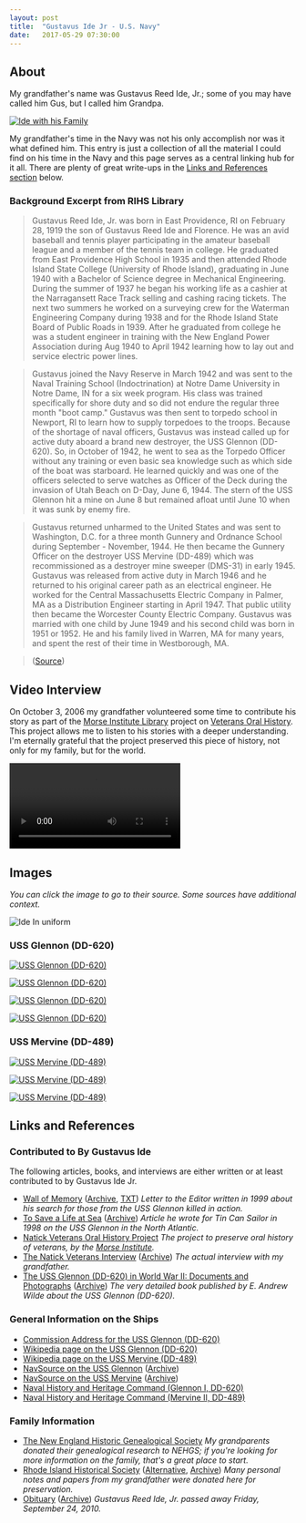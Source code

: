 ```yaml
---
layout: post
title:  "Gustavus Ide Jr - U.S. Navy"
date:   2017-05-29 07:30:00
---
```


## About

My grandfather's name was Gustavus Reed Ide, Jr.; some of you may have called him Gus, but I called him Grandpa.

[![Ide with his Family](https://assets.mide.io/blog/2017-05-29/ide-with-his-family.jpg)](https://assets.mide.io/blog/2017-05-29/ide-with-his-family.jpg)

My grandfather's time in the Navy was not his only accomplish nor was it what defined him. This entry is just a collection of all the material I could find on his time in the Navy and this page serves as a central linking hub for it all. There are plenty of great write-ups in the [Links and References section](#links-and-references) below.

### Background Excerpt from RIHS Library

> Gustavus Reed Ide, Jr. was born in East Providence, RI on February 28, 1919 the son of Gustavus Reed Ide and Florence. He was an avid baseball and tennis player participating in the amateur baseball league and a member of the tennis team in college. He graduated from East Providence High School in 1935 and then attended Rhode Island State College (University of Rhode Island), graduating in June 1940 with a Bachelor of Science degree in Mechanical Engineering. During the summer of 1937 he began his working life as a cashier at the Narragansett Race Track selling and cashing racing tickets. The next two summers he worked on a surveying crew for the Waterman Engineering Company during 1938 and for the Rhode Island State Board of Public Roads in 1939. After he graduated from college he was a student engineer in training with the New England Power Association during Aug 1940 to April 1942 learning how to lay out and service electric power lines.

> Gustavus joined the Navy Reserve in March 1942 and was sent to the Naval Training School (Indoctrination) at Notre Dame University in Notre Dame, IN for a six week program. His class was trained specifically for shore duty and so did not endure the regular three month "boot camp." Gustavus was then sent to torpedo school in Newport, RI to learn how to supply torpedoes to the troops. Because of the shortage of naval officers, Gustavus was instead called up for active duty aboard a brand new destroyer, the USS Glennon (DD-620). So, in October of 1942, he went to sea as the Torpedo Officer without any training or even basic sea knowledge such as which side of the boat was starboard. He learned quickly and was one of the officers selected to serve watches as Officer of the Deck during the invasion of Utah Beach on D-Day, June 6, 1944. The stern of the USS Glennon hit a mine on June 8 but remained afloat until June 10 when it was sunk by enemy fire.

> Gustavus returned unharmed to the United States and was sent to Washington, D.C. for a three month Gunnery and Ordnance School during September - November, 1944. He then became the Gunnery Officer on the destroyer USS Mervine (DD-489) which was recommissioned as a destroyer mine sweeper (DMS-31) in early 1945. Gustavus was released from active duty in March 1946 and he returned to his original career path as an electrical engineer. He worked for the Central Massachusetts Electric Company in Palmer, MA as a Distribution Engineer starting in April 1947. That public utility then became the Worcester County Electric Company. Gustavus was married with one child by June 1949 and his second child was born in 1951 or 1952. He and his family lived in Warren, MA for many years, and spent the rest of their time in Westborough, MA.

> ([Source](http://www.rihs.org/mssinv/MSS1130.htm))

## Video Interview

On October 3, 2006 my grandfather volunteered some time to contribute his story as part of the [Morse Institute Library](https://morseinstitute.org/) project on [Veterans Oral History](http://www.natickvets.org/). This project allows me to listen to his stories with a deeper understanding. I'm eternally grateful that the project preserved this piece of history, not only for my family, but for the world.

<video controls>
  <source src="https://assets.mide.io/blog/2017-05-29/ide-gustavus-live-interview.mp4" type="video/mp4">
Your browser does not support the video tag. <a href="https://assets.mide.io/blog/2017-05-29/ide-gustavus-live-interview.mp4">Video link</a>.
</video>

## Images

_You can click the image to go to their source. Some sources have additional context._

![Ide In uniform](https://assets.mide.io/blog/2017-05-29/ide-gustavus-in-uniform.jpg)

### USS Glennon (DD-620)

[![USS Glennon (DD-620)](https://assets.mide.io/blog/2017-05-29/uss-glennon-dd-620.jpg)](http://destroyerhistory.org/benson-gleavesclass/0_allnum/620glennon_01.html)

[![USS Glennon (DD-620)](https://assets.mide.io/blog/2017-05-29/uss-glennon-dd-620-angle.jpg)](http://www.navsource.org/archives/05/620.htm)

[![USS Glennon (DD-620)](https://assets.mide.io/blog/2017-05-29/uss-glennon-dd-620-side.jpg)](http://www.navsource.org/archives/05/620.htm)

[![USS Glennon (DD-620)](https://assets.mide.io/blog/2017-05-29/uss-glennon-dd-620-hit-mine.jpg)](https://www.history.navy.mil/our-collections/photography/numerical-list-of-images/nhhc-series/nh-series/NH-44000/NH-44311.html)

### USS Mervine (DD-489)

[![USS Mervine (DD-489)](https://assets.mide.io/blog/2017-05-29/uss-mervine-dd-489-side.jpg)](http://www.navsource.org/archives/05/489.htm)

[![USS Mervine (DD-489)](https://assets.mide.io/blog/2017-05-29/uss-mervine-dd-489-above.jpg)](http://www.navsource.org/archives/05/489.htm)

[![USS Mervine (DD-489)](https://assets.mide.io/blog/2017-05-29/uss-mervine-dd-489-front.jpg)](http://www.navsource.org/archives/05/489.htm)

## Links and References

### Contributed to By Gustavus Ide

The following articles, books, and interviews are either written or at least contributed to by Gustavus Ide Jr.

- [Wall of Memory](http://www.natickvets.org/doc/5/ide2.PDF) ([Archive](https://assets.mide.io/blog/2017-05-29/wall-of-memory.pdf), [TXT](https://assets.mide.io/blog/2017-05-29/wall-of-memory.txt)) _Letter to the Editor written in 1999 about his search for those from the USS Glennon killed in action._
- [To Save a Life at Sea](http://www.natickvets.org/doc/5/ide.PDF) ([Archive](https://assets.mide.io/blog/2017-05-29/to-save-a-life-at-sea.pdf)) _Article he wrote for Tin Can Sailor in 1998 on the USS Glennon in the North Atlantic._
- [Natick Veterans Oral History Project](http://www.natickvets.org/interview.php?vetid=5) _The project to preserve oral history of veterans, by the [Morse Institute](https://morseinstitute.org)._
- [The Natick Veterans Interview](https://www.youtube.com/watch?v=3gvff292ovo) ([Archive](https://assets.mide.io/blog/2017-05-29/ide-gustavus-live-interview.mp4)) _The actual interview with my grandfather._
- [The USS Glennon (DD-620) in World War II: Documents and Photographs](http://destroyerhistory.org/benson-gleavesclass/ussglennon/index.asp?r=62000&pid=62090) ([Archive](https://assets.mide.io/blog/2017-05-29/e-andrew-wilde-uss-glennon.pdf)) _The very detailed book published by E. Andrew Wilde about the USS Glennon (DD-620)._

### General Information on the Ships

- [Commission Address for the USS Glennon (DD-620)](https://assets.mide.io/blog/2017-05-29/glennon-commission-address.pdf)
- [Wikipedia page on the USS Glennon (DD-620)](https://en.wikipedia.org/wiki/USS_Glennon_(DD-620))
- [Wikipedia page on the USS Mervine (DD-489)](https://en.wikipedia.org/wiki/USS_Mervine_(DD-489))
- [NavSource on the USS Glennon](http://www.navsource.org/archives/05/620.htm) ([Archive](https://assets.mide.io/blog/2017-05-29/uss-glennon.zip))
- [NavSource on the USS Mervine](http://www.navsource.org/archives/05/489.htm) ([Archive](https://assets.mide.io/blog/2017-05-29/uss-mervine.zip))
- [Naval History and Heritage Command (Glennon I, DD-620)](https://www.history.navy.mil/research/histories/ship-histories/danfs/g/glennon-i.html)
- [Naval History and Heritage Command (Mervine II, DD-489)](https://www.history.navy.mil/research/histories/ship-histories/danfs/m/mervine-ii.html)

### Family Information

- [The New England Historic Genealogical Society](https://www.americanancestors.org/index.aspx) _My grandparents donated their genealogical research to NEHGS; if you're looking for more information on the family, that's a great place to start._
- [Rhode Island Historical Society](http://rihs.minisisinc.com/rihs/scripts/mwimain.dll/59/1/2/288?RECORD&UNION=Y) ([Alternative](http://www.rihs.org/mssinv/MSS1130.htm), [Archive](https://assets.mide.io/blog/2017-05-29/rhode-island-historical-society.pdf)) _Many personal notes and papers from my grandfather were donated here for preservation._
- [Obituary](http://www.legacy.com/obituaries/bostonglobe/obituary.aspx?n=gustavus-reed-ide&pid=145614943) ([Archive](https://assets.mide.io/blog/2017-05-29/ide-gustavus-obituary.pdf)) _Gustavus Reed Ide, Jr. passed away Friday, September 24, 2010._
